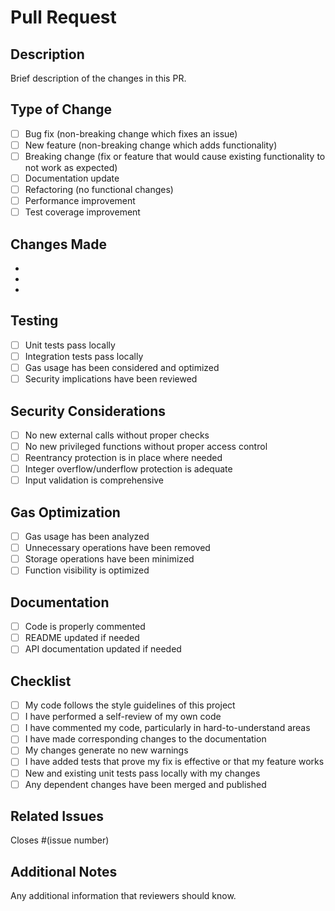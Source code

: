 # Pull Request

## Description
Brief description of the changes in this PR.

## Type of Change
- [ ] Bug fix (non-breaking change which fixes an issue)
- [ ] New feature (non-breaking change which adds functionality)
- [ ] Breaking change (fix or feature that would cause existing functionality to not work as expected)
- [ ] Documentation update
- [ ] Refactoring (no functional changes)
- [ ] Performance improvement
- [ ] Test coverage improvement

## Changes Made
- 
- 
- 

## Testing
- [ ] Unit tests pass locally
- [ ] Integration tests pass locally
- [ ] Gas usage has been considered and optimized
- [ ] Security implications have been reviewed

## Security Considerations
- [ ] No new external calls without proper checks
- [ ] No new privileged functions without proper access control
- [ ] Reentrancy protection is in place where needed
- [ ] Integer overflow/underflow protection is adequate
- [ ] Input validation is comprehensive

## Gas Optimization
- [ ] Gas usage has been analyzed
- [ ] Unnecessary operations have been removed
- [ ] Storage operations have been minimized
- [ ] Function visibility is optimized

## Documentation
- [ ] Code is properly commented
- [ ] README updated if needed
- [ ] API documentation updated if needed

## Checklist
- [ ] My code follows the style guidelines of this project
- [ ] I have performed a self-review of my own code
- [ ] I have commented my code, particularly in hard-to-understand areas
- [ ] I have made corresponding changes to the documentation
- [ ] My changes generate no new warnings
- [ ] I have added tests that prove my fix is effective or that my feature works
- [ ] New and existing unit tests pass locally with my changes
- [ ] Any dependent changes have been merged and published

## Related Issues
Closes #(issue number)

## Additional Notes
Any additional information that reviewers should know.
